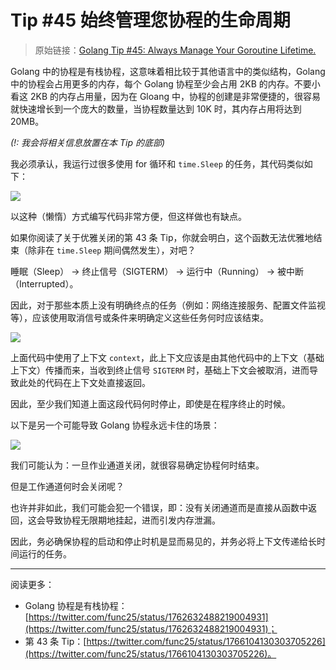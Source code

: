 # Tip #45 始终管理您协程的生命周期

> 原始链接：[Golang Tip #45: Always Manage Your Goroutine Lifetime.](https://twitter.com/func25/status/1766815880745533712)

Golang 中的协程是有栈协程，这意味着相比较于其他语言中的类似结构，Golang 中的协程会占用更多的内存，每个 Golang 协程至少会占用 2KB 的内存。不要小看这 2KB 的内存占用量，因为在 Gloang 中，协程的创建是非常便捷的，很容易就快速增长到一个庞大的数量，当协程数量达到 10K 时，其内存占用将达到 20MB。

_(!: 我会将相关信息放置在本 Tip 的底部)_

我必须承认，我运行过很多使用 for 循环和 `time.Sleep` 的任务，其代码类似如下：

![](./images/045/1.png)

以这种（懒惰）方式编写代码非常方便，但这样做也有缺点。

如果你阅读了关于优雅关闭的第 43 条 Tip，你就会明白，这个函数无法优雅地结束（除非在 `time.Sleep` 期间偶然发生），对吧？

睡眠（Sleep） -> 终止信号（SIGTERM） -> 运行中（Running） -> 被中断（Interrupted）。

因此，对于那些本质上没有明确终点的任务（例如：网络连接服务、配置文件监视等），应该使用取消信号或条件来明确定义这些任务何时应该结束。

![](./images/045/2.png)

上面代码中使用了上下文 `context`，此上下文应该是由其他代码中的上下文（基础上下文）传播而来，当收到终止信号 `SIGTERM` 时，基础上下文会被取消，进而导致此处的代码在上下文处直接返回。

因此，至少我们知道上面这段代码何时停止，即使是在程序终止的时候。

以下是另一个可能导致 Golang 协程永远卡住的场景：

![](./images/045/3.png)

我们可能认为：一旦作业通道关闭，就很容易确定协程何时结束。

但是工作通道何时会关闭呢？

也许并非如此，我们可能会犯一个错误，即：没有关闭通道而是直接从函数中返回，这会导致协程无限期地挂起，进而引发内存泄漏。

因此，务必确保协程的启动和停止时机是显而易见的，并务必将上下文传递给长时间运行的任务。

---

阅读更多：

- Golang 协程是有栈协程：[https://twitter.com/func25/status/1762632488219004931](https://twitter.com/func25/status/1762632488219004931)；
- 第 43 条 Tip：[https://twitter.com/func25/status/1766104130303705226](https://twitter.com/func25/status/1766104130303705226)。
